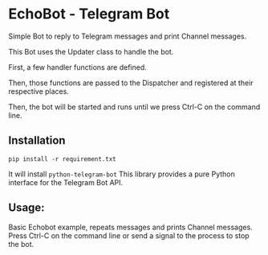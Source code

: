 # EchoBot - Telegram Bot

Simple Bot to reply to Telegram messages and print Channel messages.

This Bot uses the Updater class to handle the bot.

First, a few handler functions are defined.

Then, those functions are passed to the Dispatcher and registered at their respective places.

Then, the bot will be started and runs until we press Ctrl-C on the command line.


## Installation

    pip install -r requirement.txt

It will install `python-telegram-bot` This library provides a pure Python interface for the Telegram Bot API. 


## Usage:
Basic Echobot example, repeats messages and prints Channel messages.
Press Ctrl-C on the command line or send a signal to the process to stop the
bot.

